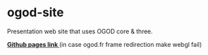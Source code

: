 # ogod-site
Presentation web site that uses OGOD core &amp; three.

**[Github pages link ](https://elvynia.github.io/ogod-site)**(in case ogod.fr frame redirection make webgl fail)
